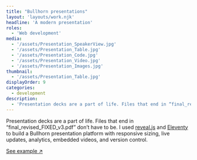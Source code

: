 ```yaml
---
title: "Bullhorn presentations"
layout: 'layouts/work.njk'
headline: 'A modern presentation'
roles: 
  - 'Web development'
media: 
  - '/assets/Presentation_SpeakerView.jpg'
  - '/assets/Presentation_Table.jpg'
  - '/assets/Presentation_Code.jpg'
  - '/assets/Presentation_Video.jpg'
  - '/assets/Presentation_Images.jpg'
thumbnail:
  - '/assets/Presentation_Table.jpg'
displayOrder: 9
categories:
  - development
description:
  - 'Presentation decks are a part of life. Files that end in “final_revised_FINAL_v3_fixed.pdf” don’t have to be.'
---
```


Presentation decks are a part of life. Files that end in “final_revised_FIXED_v3.pdf” don’t have to be. I used [reveal.js](https://revealjs.com/) and [Eleventy](https://www.11ty.dev/) to build a Bullhorn presentation platform with responsive sizing, live updates, analytics, embedded videos, and version control. 

<a href="https://bullhorn.work/example" target="_blank" rel="noopener noreferrer">See example ↗</a>